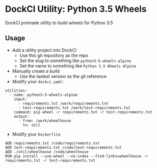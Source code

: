 # DockCI Utility: Python 3.5 Wheels
DockCI premade utility to build wheels for Python 3.5

## Usage
- Add a utility project into DockCI
    - Use this git repository as the repo
    - Set the slug to something like `python3-5-wheels-alpine`
    - Set the name to something like `Python 3.5 Wheels Alpine`
- Manually create a build
    - Use the lastest version as the git reference
- Modify your `dockci.yaml`:
```
utilities:
  - name: python3-5-wheels-alpine
    input:
      - requirements.txt /work/requirements.txt
      - test-requirements.txt /work/test-requirements.txt
    command: pip wheel -r requirements.txt -r test-requirements.txt
    output:
      - from: /work/wheelhouse
        to: util
```
- Modify your `Dockerfile`:
```
ADD requirements.txt /code/requirements.txt
ADD test-requirements.txt /code/test-requirements.txt
ADD ./util/wheelhouse /code/wheelhouse
RUN pip install --use-wheel --no-index --find-links=wheelhouse -r requirements.txt -r test-requirements.txt
```
